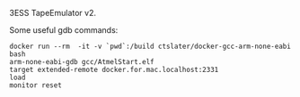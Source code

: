 
3ESS TapeEmulator v2.

Some useful gdb commands:
```
docker run --rm  -it -v `pwd`:/build ctslater/docker-gcc-arm-none-eabi  bash
arm-none-eabi-gdb gcc/AtmelStart.elf
target extended-remote docker.for.mac.localhost:2331
load
monitor reset
```
